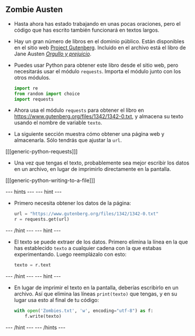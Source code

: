 ## Zombie Austen

- Hasta ahora has estado trabajando en unas pocas oraciones, pero el código que has escrito también funcionará en textos largos.

- Hay un gran número de libros en el dominio público. Están disponibles en el sitio web [Project Gutenberg](https://www.gutenberg.org/). Incluido en el archivo está el libro de Jane Austen [*Orgullo y prejuicio*](https://www.gutenberg.org/files/1342/1342-0.txt).

- Puedes usar Python para obtener este libro desde el sitio web, pero necesitarás usar el módulo `requests`. Importa el módulo junto con los otros módulos.

    ```python
    import re
    from random import choice
    import requests
    ```

- Ahora usa el módulo `requests` para obtener el libro en https://www.gutenberg.org/files/1342/1342-0.txt, y almacena su texto usando el nombre de variable `texto`.

- La siguiente sección muestra cómo obtener una página web y almacenarla. Sólo tendrás que ajustar la `url`.

[[[generic-python-requests]]]

- Una vez que tengas el texto, probablemente sea mejor escribir los datos en un archivo, en lugar de imprimirlo directamente en la pantalla.

[[[generic-python-writing-to-a-file]]]

--- hints --- --- hint ---

- Primero necesita obtener los datos de la página:

  ```python
  url = "https://www.gutenberg.org/files/1342/1342-0.txt"
  r = requests.get(url)
  ```

--- /hint --- --- hint ---

- El texto se puede extraer de los datos. Primero elimina la línea en la que has establecido `texto` a cualquier cadena con la que estabas experimentando. Luego reemplázalo con esto:

  ```python
  texto = r.text
  ```

--- /hint --- --- hint ---

- En lugar de imprimir el texto en la pantalla, deberías escribirlo en un archivo. Así que elimina las líneas `print(texto)` que tengas, y en su lugar usa esto al final de tu código:

  ```python
  with open('Zombies.txt', 'w', encoding="utf-8") as f:
      f.write(texto)
  ```

--- /hint --- --- /hints ---
